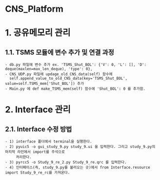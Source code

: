 # CNS_Platform

# 1. 공유메모리 관리
## 1.1. TSMS 모듈에 변수 추가 및 연결 과정
    - db.py 파일에 변수 추가 ex. 'TSMS_Shut_BOL': {'V': 0, 'L': [], 'D': deque(maxlen=max_len_deque), 'type': 0},
    - CNS_UDP.py 파일에 updage_old_CNS_data(self) 함수에
      self.append_value_to_old_CNS_data(key='TSMS_Shut_BOL', value=self.TSMS_mem['Shut_BOL']) 추가
    - Main.py 에 def make_TSMS_mem(self) 함수에 'Shut_BOL': 0 를 추가함.
# 2. Interface 관리
## 2.1. Interface  수정 방법
    - 1) interface 폴더에서 terminal을 실행한다.
    - 2) pyuic5 -o gui_study_9.py study_9.ui 을 입력한다. 그리고 study_9.py의 마지막 라인에서 import를 주석으로
         처리한다.
    - 3) pyrcc5 -o Study_9_re_2.py Study_9_re.qrc 를 입력한다.
    - 4) 인터페이스(즉, study_9.py를 불러오는 곳)에서 from Interface.resource import Study_9_re_rc를 가져온다.